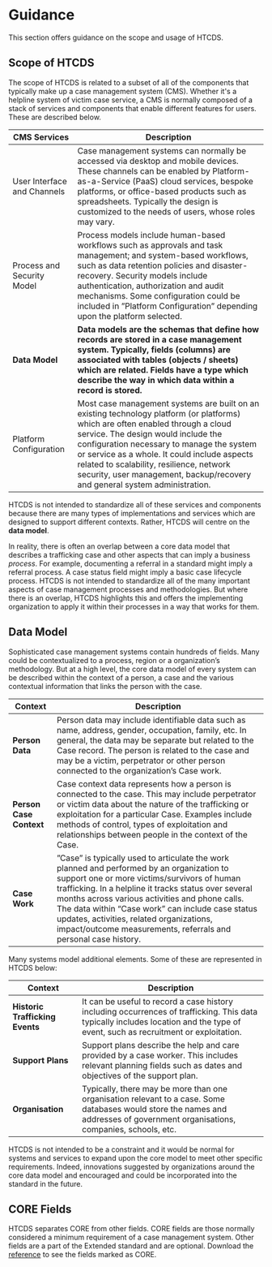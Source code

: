 # Guidance

This section offers guidance on the scope and usage of HTCDS.

## Scope of HTCDS

The scope of HTCDS is related to a subset of all of the components that typically make up a case management system (CMS). Whether it's a helpline system of victim case service, a CMS is normally composed of a stack of services and components that enable different features for users. These are described below.

| CMS Services                | Description                                                  |
| --------------------------- | ------------------------------------------------------------ |
| User Interface and Channels | Case management systems can normally be accessed via desktop and mobile devices. These channels can be enabled by Platform-as-a-Service (PaaS) cloud services, bespoke platforms, or office-based products such as spreadsheets. Typically the design is customized to the needs of users, whose roles may vary. |
| Process and Security Model  | Process models include human-based workflows such as approvals and task management; and system-based workflows, such as data retention policies and disaster-recovery. Security models include authentication, authorization and audit mechanisms. Some configuration could be included in ”Platform Configuration” depending upon the platform selected. |
| **Data Model**              | **Data models are the schemas that define how records are stored in a case management system. Typically, fields (columns) are associated with tables (objects / sheets) which are related. Fields have a type which describe the way in which data within a record is stored.** |
| Platform Configuration      | Most case management systems are built on an existing technology platform (or platforms) which are often enabled through a cloud service. The design would include the configuration necessary to manage the system or service as a whole. It could include aspects related to scalability, resilience, network security, user management, backup/recovery and general system administration. |

HTCDS is not intended to standardize all of these services and components because there are many types of implementations and services which are designed to support different contexts. Rather, HTCDS will centre on the **data model**.

In reality, there is often an overlap between a core data model that describes a trafficking case and other aspects that can imply a business *process*. For example, documenting a referral in a standard might imply a referral process. A case status field might imply a basic case lifecycle process. HTCDS is not intended to standardize all of the many important aspects of case management processes and methodologies. But where there is an overlap, HTCDS highlights this and offers the implementing organization to apply it within their processes in a way that works for them.

## Data Model

Sophisticated case management systems contain hundreds of fields. Many could be contextualized to a process, region or a organization’s methodology. But at a high level, the core data model of every system can be described within the context of a person, a case and the various contextual information that links the person with the case.

| Context                      | Description                                                  |
| ---------------------------- | ------------------------------------------------------------ |
| **Person Data**              | Person data may include identifiable data such as name, address, gender, occupation, family, etc. In general, the data may be separate but related to the Case record. The person is related to the case and may be a victim, perpetrator or other person connected to the organization’s Case work. |
| **Person Case Context** | Case context data represents how a person is connected to the case. This may include perpetrator or victim data about the nature of the trafficking or exploitation for a particular Case. Examples include methods of control, types of exploitation and relationships between people in the context of the Case. |
| **Case Work**                | ”Case” is typically used to articulate the work planned and performed by an organization to support one or more victims/survivors of human trafficking. In a helpline it tracks status over several months across various activities and phone calls. The data within “Case work” can include case status updates, activities, related organizations, impact/outcome measurements, referrals and personal case history. |

Many systems model additional elements. Some of these are represented in HTCDS below:

| Context                      | Description                                                  |
| ---------------------------- | ------------------------------------------------------------ |
| **Historic Trafficking Events**              | It can be useful to record a case history including occurrences of trafficking. This data typically includes location and the type of event, such as recruitment or exploitation. |
| **Support Plans** | Support plans describe the help and care provided by a case worker. This includes relevant planning fields such as dates and objectives of the support plan. |
| **Organisation**                | Typically, there may be more than one organisation relevant to a case. Some databases would store the names and addresses of government organisations, companies, schools, etc. |

HTCDS is not intended to be a constraint and it would be normal for systems and services to expand upon the core model to meet other specific requirements. Indeed, innovations suggested by organizations around the core data model and encouraged and could be incorporated into the standard in the future.

## CORE Fields

HTCDS separates CORE from other fields. CORE fields are those normally considered a minimum requirement of a case management system. Other fields are a part of the Extended standard and are optional. Download the [reference](https://github.com/UNMigration/HTCDS/blob/master/HTCDS%20Field%20Standards%202.0.ods) to see the fields marked as CORE.
